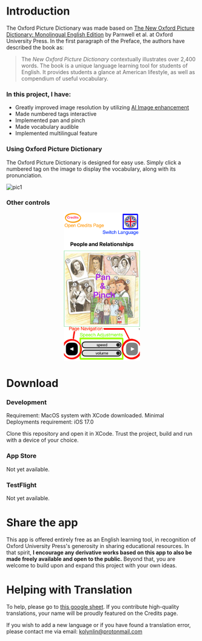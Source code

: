 # Introduction

The Oxford Picture Dictionary was made based on 
[The New Oxford Picture Dictionary: Monolingual English Edition](https://homepage.ntu.edu.tw/~karchung/OxfordPictureDictionary.pdf)
by Parnwell et al. at Oxford University Press. In the first paragraph
of the Preface, the authors have described the book as:

> The *New Oxford Picture Dictionary* contextually illustrates over
2,400 words. The book is a unique language learning tool for
students of English. It provides students a glance at American
lifestyle, as well as compendium of useful vocabulary.

### In this project, I have:
* Greatly improved image resolution by utilizing [AI Image enhancement](https://letsenhance.io/boost)
* Made numbered tags interactive
* Implemented pan and pinch
* Made vocabulary audible
* Implemented multilingual feature

### Using Oxford Picture Dictionary
The Oxford Picture Dictionary is designed for easy use. 
Simply click a numbered tag on the image to display the vocabulary, 
along with its pronunciation.

![pic1](./readme_images/pic1.png)

### Other controls
<p align="center">
    <img alt="pic2" src="readme_images/pic2.png" width="200" />
</p>

# Download

### Development
Requirement: MacOS system with XCode downloaded.
Minimal Deployments requirement: iOS 17.0

Clone this repository and open it in XCode. Trust the project,
build and run with a device of your choice. 
### App Store
Not yet available.

### TestFlight
Not yet available.

# Share the app
This app is offered entirely free as an English learning tool, 
in recognition of Oxford University Press's generosity in sharing 
educational resources. In that spirit, **I encourage any derivative 
works based on this app to also be made freely available and open 
to the public.** Beyond that, you are welcome to build upon and expand 
this project with your own ideas.

# Helping with Translation
To help, please go to [this google sheet](https://docs.google.com/spreadsheets/d/1_eBhGagpQ7aI7Gpe-YDquEc05Ku1f8Eoi5rRgc3CAz4/edit?usp=sharing).
If you contribute high-quality translations, your name will be 
proudly featured on the Credits page.

If you wish to add a new language or if you have found a translation error, 
please contact me via email:
kolynlin@protonmail.com
